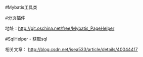 #Mybatis工具类

#分页插件

地址：http://git.oschina.net/free/Mybatis_PageHelper

#SqlHelper - 获取sql

相关文章： http://blog.csdn.net/isea533/article/details/40044417

